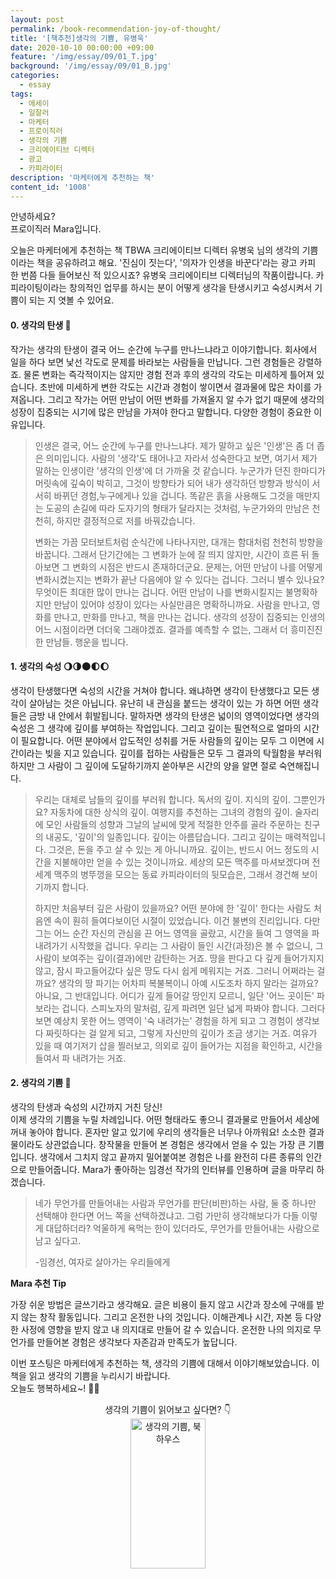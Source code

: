 ```yaml
---
layout: post
permalink: /book-recommendation-joy-of-thought/
title: '[책추천]생각의 기쁨, 유병욱'
date: 2020-10-10 00:00:00 +09:00
feature: '/img/essay/09/01_T.jpg'
background: '/img/essay/09/01_B.jpg'
categories:
  - essay
tags:
  - 에세이
  - 일잘러
  - 마케터
  - 프로이직러
  - 생각의 기쁨
  - 크리에이티브 디렉터
  - 광고
  - 카피라이터
description: '마케터에게 추천하는 책'
content_id: '1008'
---
```


안녕하세요?<br>프로이직러 Mara입니다. 

오늘은 마케터에게 추천하는 책 TBWA 크리에이티브 디렉터 유병욱 님의 생각의 기쁨이라는 책을 공유하려고 해요.  '진심이 짓는다', '의자가 인생을 바꾼다'라는 광고 카피 한 번쯤 다들 들어보신 적 있으시죠? 유병욱 크리에이티브 디렉터님의 작품이랍니다. 카피라이팅이라는 창의적인 업무를 하시는 분이 어떻게 생각을 탄생시키고 숙성시켜서 기쁨이 되는 지 엿볼 수 있어요. 

#### 0. 생각의 탄생 🧠

작가는 생각의 탄생이 결국 어느 순간에 누구를 만나느냐라고 이야기합니다. 회사에서 일을 하다 보면 낯선 각도로 문제를 바라보는 사람들을 만납니다. 그런 경험들은 강렬하죠. 물론 변화는 즉각적이지는 않지만 경험 전과 후의 생각의 각도는 미세하게 틀어져 있습니다. 초반에 미세하게 변한 각도는 시간과 경험이 쌓이면서 결과물에 많은 차이를 가져옵니다. 그리고 작가는 어떤 만남이 어떤 변화를 가져올지 알 수가 없기 때문에 생각의 성장이 집중되는 시기에 많은 만남을 가져야 한다고 말합니다. 다양한 경험이 중요한 이유입니다.

> 인생은 결국, 어느 순간에 누구를 만나느냐다.
> 제가 말하고 싶은 '인생'은 좀 더 좁은 의미입니다. 사람의 '생각'도 태어나고 자라서 성숙한다고 보면, 여기서 제가 말하는 인생이란 '생각의 인생'에 더 가까울 것 같습니다. 누군가가 던진 한마디가 머릿속에 깊숙이 박히고, 그것이 방향타가 되어 내가 생각하던 방향과 방식이 서서히 바뀌던 경험,누구에게나 있을 겁니다. 똑같은 흙을 사용해도 그것을 매만지는 도공의 손길에 따라 도자기의 형태가 달라지는 것처럼, 누군가와의 만남은 천천히, 하지만 결정적으로 저를 바꿔갔습니다. 
>
> 변화는 가끔 모터보트처럼 순식간에 나타나지만, 대개는 함대처럼 천천히 방향을 바꿉니다. 그래서 단기간에는 그 변화가 눈에 잘 띄지 않지만, 시간이 흐른 뒤 돌아보면 그 변화의 시점은 반드시 존재하더군요. 문제는, 어떤 만남이 나를 어떻게 변화시켰는지는 변화가 끝난 다음에야 알 수 있다는 겁니다. 그러니 별수 있나요? 무엇이든 최대한 많이 만나는 겁니다. 어떤 만남이 나를 변화시킬지는 불명확하지만 만남이 있어야 성장이 있다는 사실만큼은 명확하니까요. 사람을 만나고, 영화를 만나고, 만화를 만나고, 책을 만나는 겁니다. 생각의 성장이 집중되는 인생의 어느 시점이라면 더더욱 그래야겠죠. 결과를 예측할 수 없는, 그래서 더 흥미진진한 만남들. 행운을 빕니다.

#### 1. 생각의 숙성 🌖🌗🌑🌓🌔

생각이 탄생했다면 숙성의 시간을 거쳐야 합니다. 왜냐하면 생각이 탄생했다고 모든 생각이 살아남는 것은 아닙니다. 유난히 내 관심을 붙드는 생각이 있는 가 하면 어떤 생각들은 금방 내 안에서 휘발됩니다. 말하자면 생각의 탄생은 넓이의 영역이었다면 생각의 숙성은 그 생각에 깊이를 부여하는 작업입니다. 그리고 깊이는 필연적으로 얼마의 시간이 필요합니다. 어떤 분야에서 압도적인 성취를 거둔 사람들의 깊이는 모두 그 이면에 시간이라는 빚을 지고 있습니다. 깊이를 접하는 사람들은 모두 그 결과의 탁월함을 부러워 하지만 그 사람이 그 깊이에 도달하기까지 쏟아부은 시간의 양을 알면 절로 숙연해집니다.  

> 우리는 대체로 남들의 깊이를 부러워 합니다. 독서의 깊이. 지식의 깊이. 그뿐인가요? 자동차에 대한 상식의 깊이. 여행지를 추천하는 그녀의 경험의 깊이. 술자리에 모인 사람들의 성향과 그날의 날씨에 맞게 적절한 안주를 골라 주문하는 친구의 내공도, '깊이'의 일종입니다. 깊이는 아름답습니다. 그리고 깊이는 매력적입니다. 그것은, 돈을 주고 살 수 있는 게 아니니까요. 깊이는, 반드시 어느 정도의 시간을 지불해야만 얻을 수 있는 것이니까요. 세상의 모든 맥주를 마셔보겠다며 전 세계 맥주의 병뚜껑을 모으는 동료 카피라이터의 뒷모습은, 그래서 경건해 보이기까지 합니다.
>
> 하지만 처음부터 깊은 사람이 있을까요? 어떤 분야에 한 '깊이' 한다는 사람도 처음엔 속이 훤히 들여다보이던 시절이 있었습니다. 이건 불변의 진리입니다. 다만 그는 어느 순간 자신의 관심을 끈 어느 영역을 골랐고, 시간을 들여 그 영역을 파 내려가기 시작했을 겁니다. 우리는 그 사람이 들인 시간(과정)은 볼 수 없으니, 그 사람이 보여주는 깊이(결과)에만 감탄하는 거죠. 땅을 판다고 다 깊게 들어가지지 않고, 잠시 파고들어갔다 싶은 땅도 다시 쉽게 메워지는 거죠. 그러니 어쩌라는 걸까요? 생각의 땅 파기는 어차피 복불복이니 아예 시도조차 하지 말라는 걸까요? 아니요, 그 반대입니다. 어디가 깊게 들어갈 땅인지 모르니, 일단 '어느 곳이든' 파보라는 겁니다. 스피노자의 말처럼, 깊게 파려면 일단 넓게 파봐야 합니다. 그러다 보면 예상치 못한 어느 영역이 '숙 내려가는' 경험을 하게 되고 그 경험이 생각보다 짜릿하다는 걸 알게 되고, 그렇게 자신만의 깊이가 조금 생기는 거죠. 여유가 있을 때 여기저기 삽을 찔러보고, 의외로 깊이 들어가는 지점을 확인하고, 시간을 들여서 파 내려가는 거죠.

#### 2. 생각의 기쁨 🙈

생각의 탄생과 숙성의 시간까지 거친 당신! <br>
이제 생각의 기쁨을 누릴 차례입니다. 어떤 형태라도 좋으니 결과물로 만들어서 세상에 꺼내 놓아야 합니다. 혼자만 알고 있기에 우리의 생각들은 너무나 아까워요! 소소한 결과물이라도 상관없습니다. 창작물을 만들어 본 경험은 생각에서 얻을 수 있는 가장 큰 기쁨입니다. 생각에서 그치지 않고 끝까지 밀어붙여본 경험은 나를 완전히 다른 종류의 인간으로 만들어줍니다. Mara가 좋아하는 임경선 작가의 인터뷰를 인용하며 글을 마무리 하겠습니다.  

> 네가 무언가를 만들어내는 사람과 무언가를 판단(비판)하는 사람, 둘 중 하나만 선택해야 한다면 어느 쪽을 선택하겠냐고. 그럼 가만히 생각해보다가 다들 이렇게 대답하더라? 억울하게 욕먹는 한이 있더라도, 무언가를 만들어내는 사람으로 남고 싶다고. 
>
> -임경선, 여자로 살아가는 우리들에게 

**Mara 추천 Tip** 

가장 쉬운 방법은 글쓰기라고 생각해요. 글은 비용이 들지 않고 시간과 장소에 구애를 받지 않는 창작 활동입니다. 그리고 온전한 나의 것입니다. 이해관계나 시간, 자본 등 다양한 사정에 영향을 받지 않고 내 의지대로 만들어 갈 수 있습니다. 온전한 나의 의지로 무언가를 만들어본 경험은 생각보다 자존감과 만족도가 높답니다.

이번 포스팅은 마케터에게 추천하는 책, 생각의 기쁨에 대해서 이야기해보았습니다. 이 책을 읽고 생각의 기쁨을 누리시기 바랍니다.  <br>
오늘도 행복하세요~! 🙋‍♀️ 

<center>생각의 기쁨이 읽어보고 싶다면? 👇</center>

<center><a href="https://coupa.ng/bKZvLk" target="_blank"><img src="https://static.coupangcdn.com/image/affiliate/banner/9ecde9c90d4a2a0a79ba7ce01785ccb4@2x.jpg" alt="생각의 기쁨, 북하우스" width="120" height="240"></a></center>
